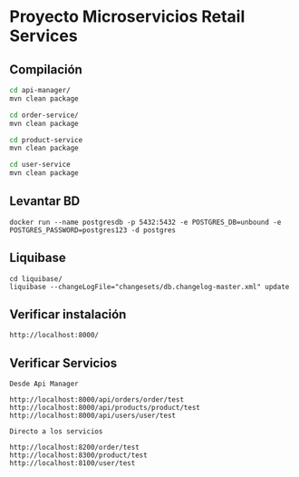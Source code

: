 # Proyecto Microservicios Retail Services

## Compilación
```bash
cd api-manager/
mvn clean package

cd order-service/
mvn clean package

cd product-service
mvn clean package

cd user-service
mvn clean package

```
##  Levantar BD
```
docker run --name postgresdb -p 5432:5432 -e POSTGRES_DB=unbound -e POSTGRES_PASSWORD=postgres123 -d postgres
```

## Liquibase
```
cd liquibase/
liquibase --changeLogFile="changesets/db.changelog-master.xml" update
```
## Verificar instalación

```
http://localhost:8000/
```

## Verificar Servicios

```
Desde Api Manager

http://localhost:8000/api/orders/order/test
http://localhost:8000/api/products/product/test
http://localhost:8000/api/users/user/test

Directo a los servicios

http://localhost:8200/order/test
http://localhost:8300/product/test
http://localhost:8100/user/test
```